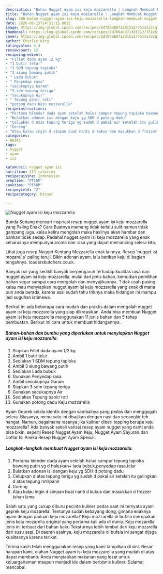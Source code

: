 ```yaml
---
description: "Bahan Nugget ayam isi keju mozzarella | Langkah Membuat Nugget ayam isi keju mozzarella Yang Lezat Sekali"
title: "Bahan Nugget ayam isi keju mozzarella | Langkah Membuat Nugget ayam isi keju mozzarella Yang Lezat Sekali"
slug: 508-bahan-nugget-ayam-isi-keju-mozzarella-langkah-membuat-nugget-ayam-isi-keju-mozzarella-yang-lezat-sekali
date: 2020-06-15T14:51:15.861Z
image: https://img-global.cpcdn.com/recipes/2d786ab871381512/751x532cq70/nugget-ayam-isi-keju-mozzarella-foto-resep-utama.jpg
thumbnail: https://img-global.cpcdn.com/recipes/2d786ab871381512/751x532cq70/nugget-ayam-isi-keju-mozzarella-foto-resep-utama.jpg
cover: https://img-global.cpcdn.com/recipes/2d786ab871381512/751x532cq70/nugget-ayam-isi-keju-mozzarella-foto-resep-utama.jpg
author: Charlie King
ratingvalue: 4.4
reviewcount: 12
recipeingredient:
- "Fillet dada ayam 12 kg"
- "1 butir telur"
- "1 SDM tepung tapioka"
- "3 siung bawang putih"
- " Lada bubuk"
- " Penyedap rasa"
- "secukupnya Garam"
- "3 sdm tepung terigu"
- "secukupnya Air"
- " Tepung panir roti"
- "potong dadu Keju mozzarella"
recipeinstructions:
- "Pertama blender dada ayam setelah halus campur tepung tapioka bawang putih yg d haluskan+ lada bubuk,penyedap rasa,telur"
- "Bulatkan adonan isi dengan keju yg SDH d potong dadu"
- "Celupkan d atas tepung terigu yg sudah d pakai air setelah itu gulingkan d atas tepung roti/panir"
- "Goreng"
- "Atau kalau ingin d simpan buat nanti d kukus dan masukkan d frezzer tahan lama"
categories:
- Resep
tags:
- nugget
- ayam
- isi

katakunci: nugget ayam isi 
nutrition: 213 calories
recipecuisine: Indonesian
preptime: "PT16M"
cooktime: "PT60M"
recipeyield: "2"
recipecategory: Dinner

---
```



![Nugget ayam isi keju mozzarella](https://img-global.cpcdn.com/recipes/2d786ab871381512/751x532cq70/nugget-ayam-isi-keju-mozzarella-foto-resep-utama.jpg)

Bunda Sedang mencari inspirasi resep nugget ayam isi keju mozzarella yang Paling Enak? Cara Buatnya memang tidak terlalu sulit namun tidak gampang juga. kalau keliru mengolah maka hasilnya akan hambar dan bahkan tidak sedap. Padahal nugget ayam isi keju mozzarella yang enak seharusnya mempunyai aroma dan rasa yang dapat memancing selera kita.

Lihat juga resep Nugget Kentang Mozzarella enak lainnya. Resep &#39;nugget isi mozarella&#39; paling teruji. Bikin adonan ayam, lalu berikan keju di bagian tengahnya. loadersbutchers.co.uk.

Banyak hal yang sedikit banyak berpengaruh terhadap kualitas rasa dari nugget ayam isi keju mozzarella, mulai dari jenis bahan, kemudian pemilihan bahan segar sampai cara mengolah dan menyajikannya. Tidak usah pusing kalau mau menyiapkan nugget ayam isi keju mozzarella yang enak di mana pun anda berada, karena asal sudah tahu triknya maka hidangan ini mampu jadi suguhan istimewa.


Berikut ini ada beberapa cara mudah dan praktis dalam mengolah nugget ayam isi keju mozzarella yang siap dikreasikan. Anda bisa membuat Nugget ayam isi keju mozzarella menggunakan 11 jenis bahan dan 5 tahap pembuatan. Berikut ini cara untuk membuat hidangannya.

<!--inarticleads1-->

##### Bahan-bahan dan bumbu yang diperlukan untuk menyiapkan Nugget ayam isi keju mozzarella:

1. Siapkan Fillet dada ayam 1/2 kg
1. Ambil 1 butir telur
1. Sediakan 1 SDM tepung tapioka
1. Ambil 3 siung bawang putih
1. Sediakan  Lada bubuk
1. Gunakan  Penyedap rasa
1. Ambil secukupnya Garam
1. Siapkan 3 sdm tepung terigu
1. Gunakan secukupnya Air
1. Sediakan  Tepung panir/ roti
1. Gunakan potong dadu Keju mozzarella


Ayam Geprek selalu identik dengan sambalnya yang pedas dan menggugah selera. Biasanya, menu satu ini disajikan dengan nasi dan secangkir teh hangat. Namun, bagaimana rasanya jika kuliner diberi topping berupa keju mozzarella? Ada banyak sekali variasi resep ayam nugget yang nanti anda bisa bikin, seperti Resep Nugget Ayam Keju, Nugget Ayam Sayuran dan Daftar Isi Aneka Resep Nugget Ayam Spesial. 

<!--inarticleads2-->

##### Langkah-langkah membuat Nugget ayam isi keju mozzarella:

1. Pertama blender dada ayam setelah halus campur tepung tapioka bawang putih yg d haluskan+ lada bubuk,penyedap rasa,telur
1. Bulatkan adonan isi dengan keju yg SDH d potong dadu
1. Celupkan d atas tepung terigu yg sudah d pakai air setelah itu gulingkan d atas tepung roti/panir
1. Goreng
1. Atau kalau ingin d simpan buat nanti d kukus dan masukkan d frezzer tahan lama


Salah satu yang cukup diburu pecinta kuliner pedas saat ini ternyata ayam geprek keju mozarella. Tentunya sudah kebayang dong, gimana enaknya ayam dengan paduan keju mozarella? Keju mozzarella di bufala merupakan jenis keju mozarella original yang pertama kali ada di dunia. Keju mozarella jenis ini terbuat dari bahan baku Teksturnya lebih lembut dari keju mozarella dari susu sapi. Di daerah asalnya, keju mozzarella di bufala ini sangat dijaga kualitasnya karena terikat. 

Terima kasih telah menggunakan resep yang kami tampilkan di sini. Besar harapan kami, olahan Nugget ayam isi keju mozzarella yang mudah di atas dapat membantu Anda menyiapkan makanan yang lezat untuk keluarga/teman maupun menjadi ide dalam berbisnis kuliner. Selamat mencoba!
